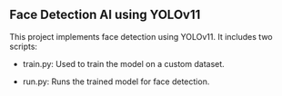 ## Face Detection AI using YOLOv11

This project implements face detection using YOLOv11. It includes two scripts:

* train.py: Used to train the model on a custom dataset.

* run.py: Runs the trained model for face detection.
